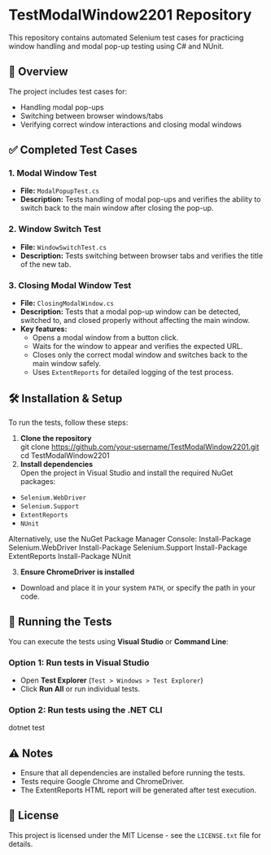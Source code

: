 # TestModalWindow2201 Repository

This repository contains automated Selenium test cases for practicing window handling and modal pop-up testing using C# and NUnit.

## 📌 Overview
The project includes test cases for:
- Handling modal pop-ups
- Switching between browser windows/tabs
- Verifying correct window interactions and closing modal windows

## ✅ Completed Test Cases

### 1. Modal Window Test
- **File:** `ModalPopupTest.cs`  
- **Description:** Tests handling of modal pop-ups and verifies the ability to switch back to the main window after closing the pop-up.

### 2. Window Switch Test
- **File:** `WindowSwitchTest.cs`  
- **Description:** Tests switching between browser tabs and verifies the title of the new tab.

### 3. Closing Modal Window Test
- **File:** `ClosingModalWindow.cs`  
- **Description:** Tests that a modal pop-up window can be detected, switched to, and closed properly without affecting the main window.  
- **Key features:**  
  - Opens a modal window from a button click.  
  - Waits for the window to appear and verifies the expected URL.  
  - Closes only the correct modal window and switches back to the main window safely.  
  - Uses `ExtentReports` for detailed logging of the test process.  

## 🛠 Installation & Setup
To run the tests, follow these steps:

1. **Clone the repository**  
git clone https://github.com/your-username/TestModalWindow2201.git cd TestModalWindow2201
2. **Install dependencies**  
Open the project in Visual Studio and install the required NuGet packages:
- `Selenium.WebDriver`
- `Selenium.Support`
- `ExtentReports`
- `NUnit`

Alternatively, use the NuGet Package Manager Console:
Install-Package Selenium.WebDriver Install-Package Selenium.Support Install-Package ExtentReports Install-Package NUnit


3. **Ensure ChromeDriver is installed**  
- Download and place it in your system `PATH`, or specify the path in your code.

## 🚀 Running the Tests
You can execute the tests using **Visual Studio** or **Command Line**:

### **Option 1: Run tests in Visual Studio**
- Open **Test Explorer** (`Test > Windows > Test Explorer`)
- Click **Run All** or run individual tests.

### **Option 2: Run tests using the .NET CLI**
dotnet test

## ⚠️ Notes
- Ensure that all dependencies are installed before running the tests.
- Tests require Google Chrome and ChromeDriver.
- The ExtentReports HTML report will be generated after test execution.

## 📄 License
This project is licensed under the MIT License - see the `LICENSE.txt` file for details.
